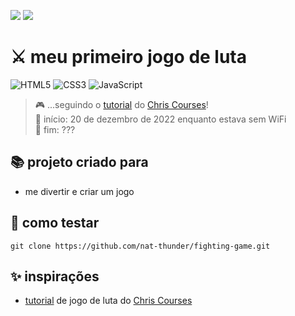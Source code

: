 <a href="#" onclick="BR()"><img src="https://img.shields.io/badge/%20PT&#8208;BR-yellow.svg?style=for-the-badge"></a>
<a href="https://github.com/nat-thunder/fighting-game/blob/master/README.md"><img src="https://img.shields.io/badge/%20EN-blue.svg?style=for-the-badge"></a>

# ⚔️ meu primeiro jogo de luta
![HTML5](https://img.shields.io/badge/html5-%23E34F26.svg?style=for-the-badge&logo=html5&logoColor=white)
![CSS3](https://img.shields.io/badge/css3-%231572B6.svg?style=for-the-badge&logo=css3&logoColor=white)
![JavaScript](https://img.shields.io/badge/javascript-%23323330.svg?style=for-the-badge&logo=javascript&logoColor=%23F7DF1E)
> 🎮 ...seguindo o [tutorial](https://www.youtube.com/watch?v=vyqbNFMDRGQ&t=4299s) do [Chris Courses](https://github.com/chriscourses)!<br>
> 🤖 início: 20 de dezembro de 2022 enquanto estava sem WiFi<br>
> 🥷 fim: ???

## 📚 projeto criado para
  - me divertir e criar um jogo

## 📑 como testar
  ```
  git clone https://github.com/nat-thunder/fighting-game.git
  ```
  
## ✨ inspirações
  - [tutorial](https://www.youtube.com/watch?v=vyqbNFMDRGQ&t=4299s) de jogo de luta do [Chris Courses](https://github.com/chriscourses)
